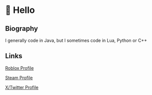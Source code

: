 # 👋 Hello

## Biography
I generally code in Java, but I sometimes code in Lua, Python or C++

## Links
[Roblox Profile](https://www.roblox.com/users/1931986514/profile)

[Steam Profile](https://steamcommunity.com/id/toughdev)

[X/Twitter Profile](https://x.com/toughdev_)
